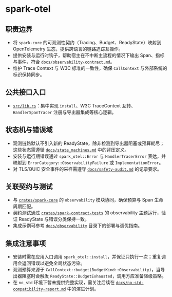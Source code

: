 # spark-otel

## 职责边界
- 将 `spark-core` 的可观测性契约（Tracing、Budget、ReadyState）映射到 OpenTelemetry 生态，提供跨语言的链路追踪互操作。
- 提供安装与运行时钩子，帮助宿主在不中断主流程的情况下输出 Span、指标与事件，符合 [`docs/observability-contract.md`](../../docs/observability-contract.md)。
- 维护 Trace Context 与 W3C 标准的一致性，确保 `CallContext` 与外部系统的标识保持同步。

## 公共接口入口
- [`src/lib.rs`](./src/lib.rs)：集中实现 `install`、W3C TraceContext 互转、`HandlerSpanTracer` 注册与导出器集成等核心逻辑。

## 状态机与错误域
- 观测链路默认不引入新的 ReadyState，除非检测到导出器阻塞或预算耗尽；这些状态需遵循 [`docs/state_machines.md`](../../docs/state_machines.md) 中的背压定义。
- 安装与运行期错误通过 `spark_otel::Error` 与 `HandlerTracerError` 表达，并映射到 `ErrorCategory::ObservabilityFailure` 或 `ImplementationError`。
- 对 TLS/QUIC 安全事件的采样需遵守 [`docs/safety-audit.md`](../../docs/safety-audit.md) 的记录要求。

## 关联契约与测试
- 与 [`crates/spark-core`](../spark-core) 的 `observability` 模块协同，确保预算与 Span 生命周期匹配。
- 契约测试通过 [`crates/spark-contract-tests`](../spark-contract-tests) 的 observability 主题运行，验证 ReadyState 与错误分类保持一致。
- 集成示例可参考 [`docs/observability`](../../docs/observability) 目录下的部署与调优指南。

## 集成注意事项
- 安装时需在应用入口调用 `spark_otel::install`，并保证只执行一次；重复调用会返回错误以避免全局状态污染。
- 观测预算来源于 `CallContext::budget(BudgetKind::Observability)`，当导出器阻塞时会触发 `ReadyState::BudgetExhausted`，调用方应准备降级策略。
- 在 `no_std` 环境下暂未提供完整实现，需关注后续在 [`docs/no-std-compatibility-report.md`](../../docs/no-std-compatibility-report.md) 中的演进计划。
